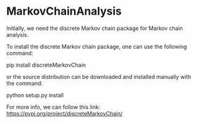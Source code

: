 # MarkovChainAnalysis

Initially, we need the discrete Markov chain package for Markov chain analysis.

To install the discrete Markov chain package, one can use the following command:

pip install discreteMarkovChain

or the source distribution can be downloaded and installed manually with the command:

python setup.py install

For more info, we can follow this link: https://pypi.org/project/discreteMarkovChain/


